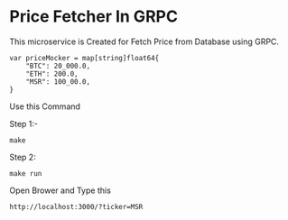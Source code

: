
# Price Fetcher In GRPC

This microservice is Created for Fetch Price from Database using GRPC.

```
var priceMocker = map[string]float64{
	"BTC": 20_000.0,
	"ETH": 200.0,
	"MSR": 100_00.0,
}

```
Use this Command

Step 1:-

```
make

```

Step 2:

```
make run
```

Open Brower and Type this

```
http://localhost:3000/?ticker=MSR

```

